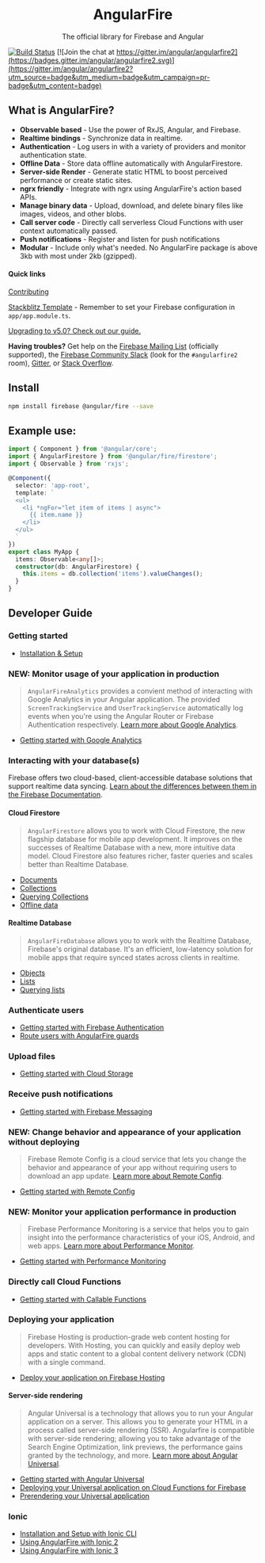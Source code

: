 <p align="center">
  <h1 align="center">AngularFire</h1>
  <p align="center">The official library for Firebase and Angular</p>
</p>

[![Build Status](https://travis-ci.org/angular/angularfire.svg?branch=master)](https://travis-ci.org/angular/angularfire) [![Join the chat at https://gitter.im/angular/angularfire2](https://badges.gitter.im/angular/angularfire2.svg)](https://gitter.im/angular/angularfire2?utm_source=badge&utm_medium=badge&utm_campaign=pr-badge&utm_content=badge)

## What is AngularFire?

- **Observable based** - Use the power of RxJS, Angular, and Firebase.
- **Realtime bindings** - Synchronize data in realtime.
- **Authentication** - Log users in with a variety of providers and monitor authentication state.
- **Offline Data** - Store data offline automatically with AngularFirestore.
- **Server-side Render** - Generate static HTML to boost perceived performance or create static sites.
- **ngrx friendly** - Integrate with ngrx using AngularFire's action based APIs.
- **Manage binary data** - Upload, download, and delete binary files like images, videos, and other blobs.
- **Call server code** - Directly call serverless Cloud Functions with user context automatically passed.
- **Push notifications** - Register and listen for push notifications
- **Modular** - Include only what's needed. No AngularFire package is above 3kb with most under 2kb (gzipped).

#### Quick links
[Contributing](CONTRIBUTING.md)

[Stackblitz Template](https://stackblitz.com/edit/angular-1iment) - Remember to set your Firebase configuration in `app/app.module.ts`.

[Upgrading to v5.0? Check out our guide.](docs/version-5-upgrade.md)

**Having troubles?** Get help on the [Firebase Mailing List](https://groups.google.com/forum/#!forum/firebase-talk) (officially supported), the [Firebase Community Slack](https://firebase.community/) (look for the `#angularfire2` room), [Gitter](https://gitter.im/angular/angularfire2), or [Stack Overflow](https://stackoverflow.com/questions/tagged/angularfire2).

## Install

```bash
npm install firebase @angular/fire --save
```

## Example use:

```ts
import { Component } from '@angular/core';
import { AngularFirestore } from '@angular/fire/firestore';
import { Observable } from 'rxjs';

@Component({
  selector: 'app-root',
  template: `
  <ul>
    <li *ngFor="let item of items | async">
      {{ item.name }}
    </li>
  </ul>
  `
})
export class MyApp {
  items: Observable<any[]>;
  constructor(db: AngularFirestore) {
    this.items = db.collection('items').valueChanges();
  }
}
```

## Developer Guide

### Getting started

- [Installation & Setup](docs/install-and-setup.md)

### **NEW:** Monitor usage of your application in production

> `AngularFireAnalytics` provides a convient method of interacting with Google Analytics in your Angular application. The provided `ScreenTrackingService` and `UserTrackingService` automatically log events when you're using the Angular Router or Firebase Authentication respectively. [Learn more about Google Analytics](https://firebase.google.com/docs/analytics).

- [Getting started with Google Analytics](docs/analytics/getting-started.md)

### Interacting with your database(s)

Firebase offers two cloud-based, client-accessible database solutions that support realtime data syncing. [Learn about the differences between them in the Firebase Documentation](https://firebase.google.com/docs/firestore/rtdb-vs-firestore).

#### Cloud Firestore

> `AngularFirestore` allows you to work with Cloud Firestore, the new flagship database for mobile app development. It improves on the successes of Realtime Database with a new, more intuitive data model. Cloud Firestore also features richer, faster queries and scales better than Realtime Database.

- [Documents](docs/firestore/documents.md)
- [Collections](docs/firestore/collections.md)
- [Querying Collections](docs/firestore/querying-collections.md)
- [Offline data](docs/firestore/offline-data.md)

#### Realtime Database

> `AngularFireDatabase` allows you to work with the Realtime Database, Firebase's original database. It's an efficient, low-latency solution for mobile apps that require synced states across clients in realtime.

- [Objects](docs/rtdb/objects.md)
- [Lists](docs/rtdb/lists.md)
- [Querying lists](docs/rtdb/querying-lists.md)

### Authenticate users

- [Getting started with Firebase Authentication](docs/auth/getting-started.md)
- [Route users with AngularFire guards](docs/auth/router-guards.md)

### Upload files

- [Getting started with Cloud Storage](docs/storage/storage.md)

### Receive push notifications

- [Getting started with Firebase Messaging](docs/messaging/messaging.md)

### **NEW:** Change behavior and appearance of your application without deploying

> Firebase Remote Config is a cloud service that lets you change the behavior and appearance of your app without requiring users to download an app update. [Learn more about Remote Config](https://firebase.google.com/docs/remote-config).

- [Getting started with Remote Config](docs/remote-config/getting-started.md)

### **NEW:** Monitor your application performance in production

> Firebase Performance Monitoring is a service that helps you to gain insight into the performance characteristics of your iOS, Android, and web apps. [Learn more about Performance Monitor](https://firebase.google.com/docs/perf-mon).

- [Getting started with Performance Monitoring](docs/performance/getting-started.md)

### Directly call Cloud Functions

- [Getting started with Callable Functions](docs/functions/functions.md)

### Deploying your application

> Firebase Hosting is production-grade web content hosting for developers. With Hosting, you can quickly and easily deploy web apps and static content to a global content delivery network (CDN) with a single command.

- [Deploy your application on Firebase Hosting](docs/deploy/getting-started.md)

#### Server-side rendering

> Angular Universal is a technology that allows you to run your Angular application on a server. This allows you to generate your HTML in a process called server-side rendering (SSR). Angularfire is compatible with server-side rendering; allowing you to take advantage of the Search Engine Optimization, link previews, the performance gains granted by the technology, and more. [Learn more about Angular Universal](https://angular.io/guide/universal).

- [Getting started with Angular Universal](docs/universal/getting-started.md)
- [Deploying your Universal application on Cloud Functions for Firebase](docs/universal/cloud-functions.md)
- [Prerendering your Universal application](docs/universal/prerendering.md)

### Ionic

- [Installation and Setup with Ionic CLI](docs/ionic/cli.md)
- [Using AngularFire with Ionic 2](docs/ionic/v2.md)
- [Using AngularFire with Ionic 3](docs/ionic/v3.md)
